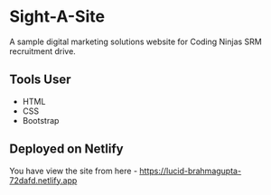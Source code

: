 # Sight-A-Site
A sample digital marketing solutions website for Coding Ninjas SRM recruitment drive.

## Tools User
- HTML
- CSS
- Bootstrap

## Deployed on Netlify

You have view the site from here - https://lucid-brahmagupta-72dafd.netlify.app
